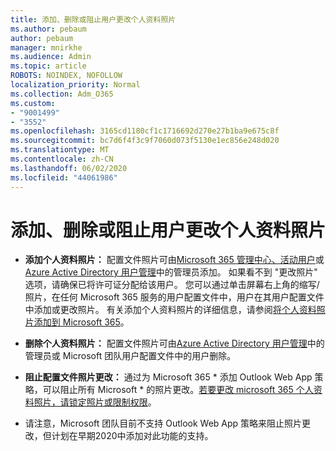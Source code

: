 ```yaml
---
title: 添加、删除或阻止用户更改个人资料照片
ms.author: pebaum
author: pebaum
manager: mnirkhe
ms.audience: Admin
ms.topic: article
ROBOTS: NOINDEX, NOFOLLOW
localization_priority: Normal
ms.collection: Adm_O365
ms.custom:
- "9001499"
- "3552"
ms.openlocfilehash: 3165cd1180cf1c1716692d270e27b1ba9e675c8f
ms.sourcegitcommit: bc7d6f4f3c9f7060d073f5130e1ec856e248d020
ms.translationtype: MT
ms.contentlocale: zh-CN
ms.lasthandoff: 06/02/2020
ms.locfileid: "44061986"
---
```

# <a name="add-remove-or-prevent-users-from-changing-profile-photos"></a>添加、删除或阻止用户更改个人资料照片

- **添加个人资料照片：** 配置文件照片可由[Microsoft 365 管理中心、活动用户](https://admin.microsoft.com/Adminportal/Home?source=applauncher#/users)或[Azure Active Directory 用户管理](https://portal.azure.com/#blade/Microsoft_AAD_IAM/UsersManagementMenuBlade/AllUsers)中的管理员添加。  如果看不到 "更改照片" 选项，请确保已将许可证分配给该用户。 您可以通过单击屏幕右上角的缩写/照片，在任何 Microsoft 365 服务的用户配置文件中，用户在其用户配置文件中添加或更改照片。 有关添加个人资料照片的详细信息，请参阅[将个人资料照片添加到 Microsoft 365](https://support.office.com/article/add-your-profile-photo-to-office-365-2eaf93fd-b3f1-43b9-9cdc-bdcd548435b7)。

- **删除个人资料照片：** 配置文件照片可由[Azure Active Directory 用户管理](https://portal.azure.com/#blade/Microsoft_AAD_IAM/UsersManagementMenuBlade/AllUsers)中的管理员或 Microsoft 团队用户配置文件中的用户删除。

- **阻止配置文件照片更改：** 通过为 Microsoft 365 * 添加 Outlook Web App 策略，可以阻止所有 Microsoft * 的照片更改。[若要更改 microsoft 365 个人资料照片，请锁定照片或限制权限](https://answers.microsoft.com/msoffice/forum/msoffice_o365admin-mso_manage/locking-photos-or-restricting-permissions-to/1d19ae4f-de5d-4c3d-a0ad-4b8b8ac32e3d)。

* 请注意，Microsoft 团队目前不支持 Outlook Web App 策略来阻止照片更改，但计划在早期2020中添加对此功能的支持。
